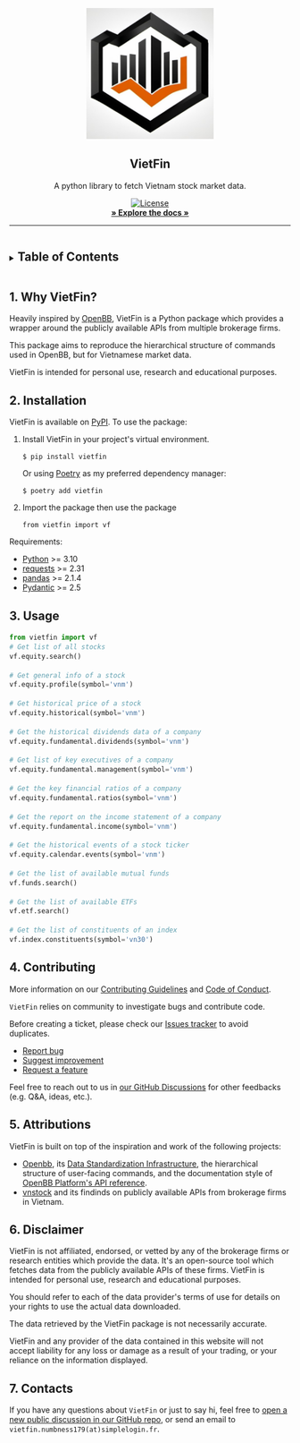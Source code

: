<p align="center">
  <img src="/docs/_static/logo.jpg" alt="VietFin" width="228" />
</p>

<h2 align="center">VietFin</h2>

<div align="center">A python library to fetch Vietnam stock market data.</div>

<p align="center">
    <a href="https://github.com/vietfin/vietfin/blob/main/LICENSE"><img src="https://img.shields.io/github/license/vietfin/vietfin?style=for-the-badge" alt="License"></a>
    <br />
    <a href="https://docs.vietfin.com" target="_blank" rel="noopener noreferrer"><strong>» Explore the docs »</strong></a>
    <br />
</p>

<hr />

<!-- TABLE OF CONTENTS -->
<details closed="closed">
  <summary><h2 style="display: inline-block">Table of Contents</h2></summary>
  <ol>
    <li><a href="#1-why-vietfin">Why VietFin?</a></li>
    <li><a href="#2-isntallation">Installation</a></li>
    <li><a href="#3-usage">Usage</a></li>
    <li><a href="#4-contributing">Contributing</a></li>
    <li><a href="#5-attributions">Attributions</a></li>
    <li><a href="#6-disclaimer">Disclaimer</a></li>
    <li><a href="#7-contacts">Contacts</a></li>
  </ol>
</details>

## 1. Why VietFin?

Heavily inspired by [OpenBB](https://github.com/OpenBB-finance/OpenBBTerminal), VietFin is a Python package which provides a wrapper around the publicly available APIs from multiple brokerage firms.

This package aims to reproduce the hierarchical structure of commands used in OpenBB, but for Vietnamese market data.

VietFin is intended for personal use, research and educational purposes.

## 2. Installation

VietFin is available on [PyPI](https://pypi.org/). To use the package:

1. Install VietFin in your project's virtual environment.

    ``` {.sourceCode .bash}
    $ pip install vietfin
    ```

    Or using [Poetry](https://python-poetry.org/) as my preferred dependency manager:

    ``` {.sourceCode .bash}
    $ poetry add vietfin
    ```

2. Import the package then use the package

    ``` {.sourceCode .python}
    from vietfin import vf
    ```

Requirements:

- [Python](https://www.python.org) \>= 3.10
- [requests](https://requests.readthedocs.io/en/latest/) \>= 2.31
- [pandas](https://pandas.pydata.org/) \>= 2.1.4
- [Pydantic](https://github.com/pydantic/pydantic) \>= 2.5

## 3. Usage

```python
from vietfin import vf
# Get list of all stocks
vf.equity.search()

# Get general info of a stock
vf.equity.profile(symbol='vnm')

# Get historical price of a stock
vf.equity.historical(symbol='vnm')

# Get the historical dividends data of a company
vf.equity.fundamental.dividends(symbol='vnm')

# Get list of key executives of a company
vf.equity.fundamental.management(symbol='vnm')

# Get the key financial ratios of a company
vf.equity.fundamental.ratios(symbol='vnm')

# Get the report on the income statement of a company
vf.equity.fundamental.income(symbol='vnm')

# Get the historical events of a stock ticker
vf.equity.calendar.events(symbol='vnm')

# Get the list of available mutual funds
vf.funds.search()

# Get the list of available ETFs
vf.etf.search()

# Get the list of constituents of an index
vf.index.constituents(symbol='vn30')
```

## 4. Contributing

More information on our [Contributing Guidelines](/CONTRIBUTING.md) and [Code of Conduct](/CONDUCT.md).

`VietFin` relies on community to investigate bugs and contribute code.

Before creating a ticket, please check our [Issues tracker](https://github.com/vietfin/vietfin/issues) to avoid duplicates.

- [Report bug](https://github.com/vietfin/vietfin/issues/new?assignees=&labels=type%3Abug&projects=&template=bug_report.md&title=%5BBug%5D)
- [Suggest improvement](https://github.com/vietfin/vietfin/issues/new?assignees=&labels=type%3Aenhancement&projects=&template=enhancement.md&title=%5BIMPROVE%5D)
- [Request a feature](https://github.com/vietfin/vietfin/issues/new?assignees=&labels=type%3Afeature&projects=&template=feature_request.md&title=%5BFR%5D)

Feel free to reach out to us in [our GitHub Discussions](https://github.com/vietfin/vietfin/discussions) for other feedbacks (e.g. Q&A, ideas, etc.).

## 5. Attributions

VietFin is built on top of the inspiration and work of the following projects:

- [Openbb](https://github.com/OpenBB-finance/OpenBBTerminal), its [Data Standardization Infrastructure](https://docs.openbb.co/platform/development/developer-guidelines/architectural_considerations), the hierarchical structure of user-facing commands, and the documentation style of [OpenBB Platform's API reference](https://docs.openbb.co/platform/reference).
- [vnstock](https://github.com/thinh-vu/vnstock) and its findinds on publicly available APIs from brokerage firms in Vietnam.

## 6. Disclaimer

VietFin is not affiliated, endorsed, or vetted by any of the brokerage firms or research entities which provide the data. It's an open-source tool which fetches data from the publicly available APIs of these firms. VietFin is intended for personal use, research and educational purposes.

You should refer to each of the data provider's terms of use for details on your rights to use the actual data downloaded.

The data retrieved by the VietFin package is not necessarily accurate.

VietFin and any provider of the data contained in this website will not accept liability for any loss or damage as a result of your trading, or your reliance on the information displayed.

## 7. Contacts

If you have any questions about `VietFin` or just to say hi, feel free to [open a new public discussion in our GitHub repo](https://github.com/vietfin/vietfin/discussions/new/choose), or send an email to `vietfin.numbness179(at)simplelogin.fr`.
